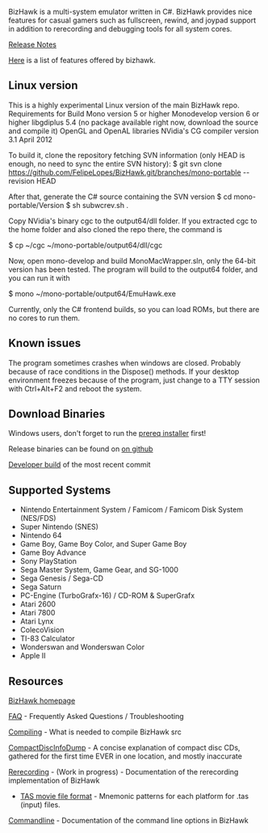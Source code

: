 BizHawk is a multi-system emulator written in C#. BizHawk provides nice features for casual gamers such as fullscreen, rewind, and joypad support in addition to rerecording and debugging tools for all system cores.

[Release Notes](http://tasvideos.org/Bizhawk/ReleaseHistory.html)

[Here](http://tasvideos.org/Bizhawk/Features.html) is a list of features offered by bizhawk.

## Linux version
This is a highly experimental Linux version of the main BizHawk repo.
Requirements for Build
Mono version 5 or higher
Monodevelop version 6 or higher
libgdiplus 5.4 (no package available right now, download the source and compile it)
OpenGL and OpenAL libraries
NVidia's CG compiler version 3.1 April 2012

To build it, clone the repository fetching SVN information (only HEAD is enough, no need to sync the entire SVN history):
$ git svn clone https://github.com/FelipeLopes/BizHawk.git/branches/mono-portable --revision HEAD

After that, generate the C# source containing the SVN version
$ cd mono-portable/Version
$ sh subwcrev.sh .

Copy NVidia's binary cgc to the output64/dll folder. If you extracted cgc to the home folder and also cloned the repo there,
the command is

$ cp ~/cgc ~/mono-portable/output64/dll/cgc

Now, open mono-develop and build MonoMacWrapper.sln, only the 64-bit version has been tested. The program will build
to the output64 folder, and you can run it with

$ mono ~/mono-portable/output64/EmuHawk.exe

Currently, only the C# frontend builds, so you can load ROMs, but there are no cores to run them.

## Known issues

The program sometimes crashes when windows are closed. Probably because of race conditions in the Dispose() methods. If
your desktop environment freezes because of the program, just change to a TTY session with Ctrl+Alt+F2 and reboot
the system.

## Download Binaries

Windows users, don't forget to run the [prereq installer](http://github.com/TASVideos/BizHawk-Prereqs/releases) first!

Release binaries can be found on [on github](http://github.com/TASVideos/BizHawk/releases)

[Developer build](https://ci.appveyor.com/project/zeromus/bizhawk-udexo/build/artifacts) of the most recent commit

## Supported Systems

 * Nintendo Entertainment System / Famicom / Famicom Disk System (NES/FDS)
 * Super Nintendo (SNES)
 * Nintendo 64
 * Game Boy, Game Boy Color, and Super Game Boy
 * Game Boy Advance
 * Sony PlayStation
 * Sega Master System, Game Gear, and SG-1000
 * Sega Genesis / Sega-CD
 * Sega Saturn
 * PC-Engine (TurboGrafx-16) / CD-ROM & SuperGrafx 
 * Atari 2600
 * Atari 7800
 * Atari Lynx
 * ColecoVision
 * TI-83 Calculator
 * Wonderswan and Wonderswan Color 
 * Apple II

## Resources

[BizHawk homepage](http://tasvideos.org/Bizhawk.html) 

[FAQ](http://tasvideos.org/Bizhawk/FAQ.html) - Frequently Asked Questions / Troubleshooting

[Compiling](http://tasvideos.org/Bizhawk/Compiling.html) - What is needed to compile BizHawk src

[CompactDiscInfoDump](http://tasvideos.org/Bizhawk/CompactDiscInfoDump.html) - A concise explanation of compact disc CDs, gathered for the first time EVER in one location, and mostly inaccurate

[Rerecording](http://tasvideos.org/Bizhawk/Rerecording.html) - (Work in progress) - Documentation of the rerecording implementation of  BizHawk
 * [TAS movie file format](http://tasvideos.org/Bizhawk/TASFormat.html) - Mnemonic patterns for each platform for .tas (input) files.

[Commandline](http://tasvideos.org/Bizhawk/CommandLine.html) - Documentation of the command line options in BizHawk 
